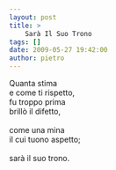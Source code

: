 ```yaml
---
layout: post
title: >
    Sarà Il Suo Trono
tags: []
date: 2009-05-27 19:42:00
author: pietro
---
```

Quanta stima<br/>e come ti rispetto,<br/>fu troppo prima<br/>brillò il difetto,<br/><br/>come una mina<br/>il cui tuono aspetto;<br/><br/>sarà il suo trono.
